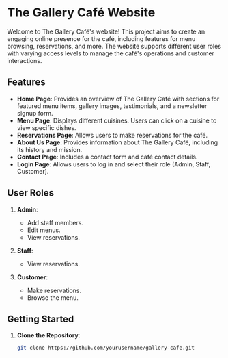 # The Gallery Café Website

Welcome to The Gallery Café's website! This project aims to create an engaging online presence for the café, including features for menu browsing, reservations, and more. The website supports different user roles with varying access levels to manage the café's operations and customer interactions.

## Features

- **Home Page**: Provides an overview of The Gallery Café with sections for featured menu items, gallery images, testimonials, and a newsletter signup form.
- **Menu Page**: Displays different cuisines. Users can click on a cuisine to view specific dishes.
- **Reservations Page**: Allows users to make reservations for the café.
- **About Us Page**: Provides information about The Gallery Café, including its history and mission.
- **Contact Page**: Includes a contact form and café contact details.
- **Login Page**: Allows users to log in and select their role (Admin, Staff, Customer).

## User Roles

1. **Admin**:
   - Add staff members.
   - Edit menus.
   - View reservations.

2. **Staff**:
   - View reservations.

3. **Customer**:
   - Make reservations.
   - Browse the menu.

## Getting Started

1. **Clone the Repository**:
   ```bash
   git clone https://github.com/yourusername/gallery-cafe.git
